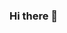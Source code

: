 ### Hi there 👋

<!--
**vineela2604/vineela2604** is a ✨ _special_ ✨ repository because its `README.md` (this file) appears on your GitHub profile.

   About me 🎓


- 🔭 I’m currently studying btech in computer science 
- 🌱 I’m currently learning java,java script,html
- 👯 I’m looking to collaborate on coding (c,python)
- 🤔 I’m looking for help with ...
- 💬 Ask me about anything related to programming and also technology 
- 📫 How to reach me: mail-Id vineela2604@gmail.com
- ⚡ The only people up to 3am are either in love,lonely,drunk or programmer
- 😄 Fun fact: ctrl+c,ctrl+v and ctrl+z have saved more lives than a batman




